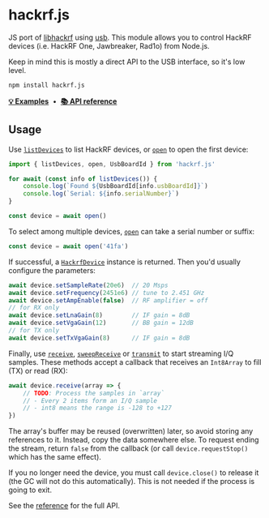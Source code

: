 # hackrf.js

JS port of [libhackrf][] using [usb][usb]. This module allows you to control HackRF devices (i.e. HackRF One, Jawbreaker, Rad1o) from Node.js.

Keep in mind this is mostly a direct API to the USB interface, so it's low level.

~~~ bash
npm install hackrf.js
~~~

**[💡 Examples](./examples)** &nbsp;•&nbsp; **[📚 API reference][api]**


## Usage

Use [`listDevices`][] to list HackRF devices, or [`open`][] to open the first device:

~~~ js
import { listDevices, open, UsbBoardId } from 'hackrf.js'

for await (const info of listDevices()) {
    console.log(`Found ${UsbBoardId[info.usbBoardId]}`)
    console.log(`Serial: ${info.serialNumber}`)
}

const device = await open()
~~~

To select among multiple devices, [`open`][] can take a serial number or suffix:

~~~ js
const device = await open('41fa')
~~~

If successful, a [`HackrfDevice`][] instance is returned.
Then you'd usually configure the parameters:

~~~ js
await device.setSampleRate(20e6)  // 20 Msps
await device.setFrequency(2451e6) // tune to 2.451 GHz
await device.setAmpEnable(false)  // RF amplifier = off
// for RX only
await device.setLnaGain(8)        // IF gain = 8dB
await device.setVgaGain(12)       // BB gain = 12dB
// for TX only
await device.setTxVgaGain(8)      // IF gain = 8dB
~~~

Finally, use [`receive`][], [`sweepReceive`][] or [`transmit`][] to start streaming I/Q samples. These methods accept a callback that receives an `Int8Array` to fill (TX) or read (RX):

~~~ js
await device.receive(array => {
    // TODO: Process the samples in `array`
    // - Every 2 items form an I/Q sample
    // - int8 means the range is -128 to +127
})
~~~

The array's buffer may be reused (overwritten) later, so avoid storing any references to it. Instead, copy the data somewhere else.
To request ending the stream, return `false` from the callback (or call `device.requestStop()` which has the same effect).

If you no longer need the device, you must call `device.close()` to release it (the GC will not do this automatically). This is not needed if the process is going to exit.

See the [reference][api] for the full API.



[usb]: https://www.npmjs.com/package/usb
[libhackrf]: https://github.com/mossmann/hackrf/tree/master/host
[node-hackrf]: https://www.npmjs.com/package/hackrf

[api]: https://hackrf.alba.sh/docs/globals.html
[`listDevices`]: https://hackrf.alba.sh/docs/globals.html#open
[`open`]: https://hackrf.alba.sh/docs/globals.html#open
[`HackrfDevice`]: https://hackrf.alba.sh/docs/classes/hackrfdevice.html
[`receive`]: https://hackrf.alba.sh/docs/classes/hackrfdevice.html#receive
[`sweepReceive`]: https://hackrf.alba.sh/docs/classes/hackrfdevice.html#sweepReceive
[`transmit`]: https://hackrf.alba.sh/docs/classes/hackrfdevice.html#transmit
